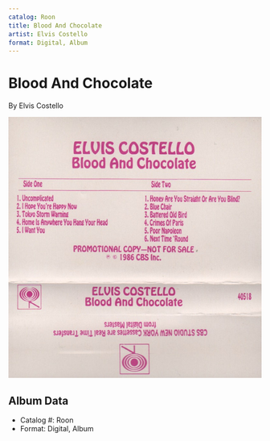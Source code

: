 ```yaml
---
catalog: Roon
title: Blood And Chocolate
artist: Elvis Costello
format: Digital, Album
---
```


# Blood And Chocolate

By Elvis Costello

![](../../assets/albumcovers/Elvis_Costello-Blood_And_Chocolate.png)

## Album Data

- Catalog #: Roon
- Format: Digital, Album


